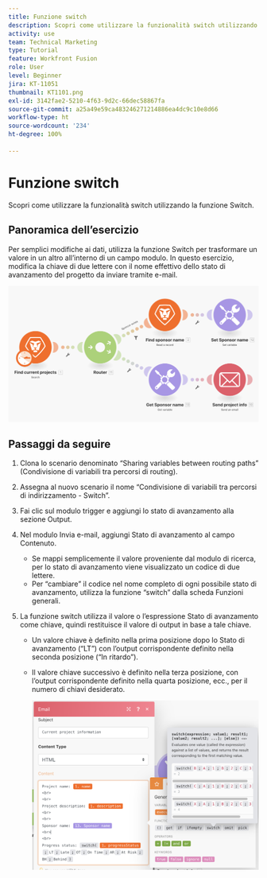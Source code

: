 ```yaml
---
title: Funzione switch
description: Scopri come utilizzare la funzionalità switch utilizzando la funzione Switch.
activity: use
team: Technical Marketing
type: Tutorial
feature: Workfront Fusion
role: User
level: Beginner
jira: KT-11051
thumbnail: KT1101.png
exl-id: 3142fae2-5210-4f63-9d2c-66dec58867fa
source-git-commit: a25a49e59ca483246271214886ea4dc9c10e8d66
workflow-type: ht
source-wordcount: '234'
ht-degree: 100%

---
```


# Funzione switch

Scopri come utilizzare la funzionalità switch utilizzando la funzione Switch.

## Panoramica dell’esercizio

Per semplici modifiche ai dati, utilizza la funzione Switch per trasformare un valore in un altro all’interno di un campo modulo. In questo esercizio, modifica la chiave di due lettere con il nome effettivo dello stato di avanzamento del progetto da inviare tramite e-mail.

![Funzione Switch immagine 1](../12-exercises/assets/switch-function-walkthrough-1.png)

## Passaggi da seguire

1. Clona lo scenario denominato “Sharing variables between routing paths” (Condivisione di variabili tra percorsi di routing).
1. Assegna al nuovo scenario il nome “Condivisione di variabili tra percorsi di indirizzamento - Switch”.
1. Fai clic sul modulo trigger e aggiungi lo stato di avanzamento alla sezione Output.
1. Nel modulo Invia e-mail, aggiungi Stato di avanzamento al campo Contenuto.

   + Se mappi semplicemente il valore proveniente dal modulo di ricerca, per lo stato di avanzamento viene visualizzato un codice di due lettere.
   + Per “cambiare” il codice nel nome completo di ogni possibile stato di avanzamento, utilizza la funzione “switch” dalla scheda Funzioni generali.

1. La funzione switch utilizza il valore o l’espressione Stato di avanzamento come chiave, quindi restituisce il valore di output in base a tale chiave.

   + Un valore chiave è definito nella prima posizione dopo lo Stato di avanzamento (“LT”) con l’output corrispondente definito nella seconda posizione (“In ritardo”).
   + Il valore chiave successivo è definito nella terza posizione, con l’output corrispondente definito nella quarta posizione, ecc., per il numero di chiavi desiderato.

     ![Funzione Switch immagine 2](../12-exercises/assets/switch-function-walkthrough-2.png)
